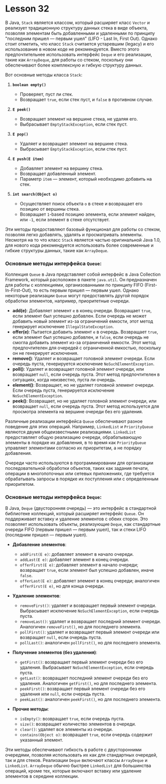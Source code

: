 # Lesson 32



В Java, `Stack` является классом, который расширяет класс `Vector` и реализует традиционную структуру данных стека в виде объекта, 
позволяя элементам быть добавленными и удаленными по принципу "последним пришел — первым ушел" (LIFO - Last In, First Out). 
Однако стоит отметить, что класс `Stack` считается устаревшим (legacy) и его использование в новом коде не рекомендуется. 
Вместо этого предпочтительнее использовать интерфейс `Deque` и его реализации, такие как `ArrayDeque`, для работы со стеком, поскольку они обеспечивают более комплексную и гибкую структуру данных.

Вот основные методы класса `Stack`:


1. **`boolean empty()`**
    - Проверяет, пуст ли стек.
    - Возвращает `true`, если стек пуст, и `false` в противном случае.

2. **`E peek()`**
    - Возвращает элемент на вершине стека, не удаляя его.
    - Выбрасывает `EmptyStackException`, если стек пуст.

3. **`E pop()`**
    - Удаляет и возвращает элемент на вершине стека.
    - Выбрасывает `EmptyStackException`, если стек пуст.

4. **`E push(E item)`**
    - Добавляет элемент на вершину стека.
    - Возвращает добавленный элемент.
    - Параметр `item` — элемент, который необходимо добавить на стек.

5. **`int search(Object o)`**
    - Осуществляет поиск объекта `o` в стеке и возвращает его позицию от вершины стека.
    - Возвращает `1`-based позицию элемента, если элемент найден, или `-1`, если элемент в стеке отсутствует.

Эти методы предоставляют базовый функционал для работы со стеком, позволяя легко добавлять, удалять и просматривать элементы. 
Несмотря на то что класс `Stack` является частью оригинальной Java 1.0, для нового кода рекомендуется использовать более современные и гибкие структуры данных, такие как `ArrayDeque`.

###  Основные методы интерфейса `Queue`:

Коллекция `Queue` в Java представляет собой интерфейс в Java Collection Framework, который расположен в пакете `java.util`. 
Он предназначен для работы с коллекциями, организованными по принципу FIFO (First-In-First-Out), то есть первым пришел — первым ушел. 
Однако некоторые реализации `Queue` могут предоставлять другой порядок обработки элементов, например, приоритетные очереди.


- **add(e)**: Добавляет элемент `e` в конец очереди. Возвращает `true`, если элемент был успешно добавлен. Если очередь не может добавить новый элемент из-за ограничений емкости, этот метод генерирует исключение `IllegalStateException`.
- **offer(e)**: Пытается добавить элемент `e` в очередь. Возвращает `true`, если элемент был успешно добавлен, и `false`, если очередь не смогла добавить элемент из-за ограничений емкости. Этот метод предпочтителен для очередей с ограниченной емкостью, поскольку он не генерирует исключения.
- **remove()**: Удаляет и возвращает головной элемент очереди. Если очередь пуста, генерируется исключение `NoSuchElementException`.
- **poll()**: Удаляет и возвращает головной элемент очереди, или возвращает `null`, если очередь пуста. Этот метод предпочтителен в ситуациях, когда неизвестно, пуста ли очередь.
- **element()**: Возвращает, но не удаляет головной элемент очереди. Если очередь пуста, генерируется исключение `NoSuchElementException`.
- **peek()**: Возвращает, но не удаляет головной элемент очереди, или возвращает `null`, если очередь пуста. Этот метод используется для просмотра элемента на вершине очереди без его удаления.

Различные реализации интерфейса `Queue` обеспечивают разное поведение для этих операций. Например, `LinkedList` и `PriorityQueue` являются двумя общеизвестными реализациями. `LinkedList` предоставляет общую реализацию очереди, обрабатывающую элементы в порядке их добавления, в то время как `PriorityQueue` управляет элементами согласно их приоритетам, а не порядку добавления.

Очереди часто используются в программировании для организации последовательной обработки объектов, таких как задания печати, операции в многопоточных или сетевых приложениях, где требуется обрабатывать запросы в порядке их поступления или с определенным приоритетом.


### Основные методы интерфейса `Deque`:

В Java, `Deque` (двусторонняя очередь) — это интерфейс в стандартной библиотеке коллекций, который расширяет интерфейс `Queue`. 
Он поддерживает вставку и удаление элементов с обеих сторон. 
Это позволяет использовать объекты, реализующие `Deque`, как стандартные очереди FIFO (первым пришел — первым ушел), так и стеки LIFO (последним пришел — первым ушел).


- **Добавление элементов**:
    - `addFirst(E e)`: добавляет элемент в начало очереди.
    - `addLast(E e)`: добавляет элемент в конец очереди.
    - `offerFirst(E e)`: добавляет элемент в начало очереди; возвращает `true`, если элемент был успешно добавлен, иначе `false`.
    - `offerLast(E e)`: добавляет элемент в конец очереди; аналогичен `offerFirst(E e)`, но для конца очереди.

- **Удаление элементов**:
    - `removeFirst()`: удаляет и возвращает первый элемент очереди. Выбрасывает исключение `NoSuchElementException`, если очередь пуста.
    - `removeLast()`: удаляет и возвращает последний элемент очереди. Аналогичен `removeFirst()`, но для последнего элемента.
    - `pollFirst()`: удаляет и возвращает первый элемент очереди или возвращает `null`, если очередь пуста.
    - `pollLast()`: аналогичен `pollFirst()`, но для последнего элемента.

- **Получение элементов (без удаления)**:
    - `getFirst()`: возвращает первый элемент очереди без его удаления. Выбрасывает `NoSuchElementException`, если очередь пуста.
    - `getLast()`: возвращает последний элемент очереди без его удаления. Аналогичен `getFirst()`, но для последнего элемента.
    - `peekFirst()`: возвращает первый элемент очереди без его удаления или `null`, если очередь пуста.
    - `peekLast()`: аналогичен `peekFirst()`, но для последнего элемента.

- **Прочие методы**:
    - `isEmpty()`: возвращает `true`, если очередь пуста.
    - `size()`: возвращает количество элементов в очереди.
    - `clear()`: удаляет все элементы из очереди.
    - `contains(Object o)`: возвращает `true`, если очередь содержит указанный элемент.

Эти методы обеспечивают гибкость в работе с двусторонними очередями, позволяя использовать их как для стандартных очередей, так и для стеков. 
Реализации `Deque` включают классы `ArrayDeque` и `LinkedList`. 
`ArrayDeque` обычно быстрее `LinkedList` для большинства операций, кроме тех, которые включают вставку или удаление элементов в середине коллекции.

